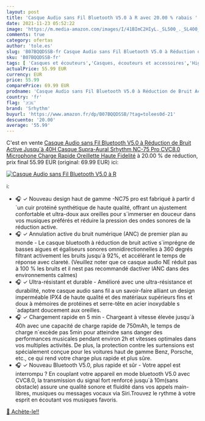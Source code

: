```yaml
---
layout: post
title: 'Casque Audio sans Fil Bluetooth V5.0 à R avec 20.00 % rabais '
date: 2021-11-23 05:52:22
image: 'https://m.media-amazon.com/images/I/41BImC2HIyL._SL500_._SL400_.jpg'
comments: true
category: ofertas
author: 'tole.es'
slug: 'B07BQQDSSB-fr Casque Audio sans Fil Bluetooth V5.0 à Réduction de Bruit...'
sku: 'B07BQQDSSB-fr'
tags: [ 'Casques et écouteurs','Casques, écouteurs et accessoires','High-Tech','srhythm', ]
actualPrice: 55.99 EUR
currency: EUR
price: 55.99
comparePrice: 69.99 EUR
prodname: 'Casque Audio sans Fil Bluetooth V5.0 à Réduction de Bruit Active  Jusqu´à 40H  Casque Supra-Aural Srhythm NC-75 Pro CVC8.0 Microphone Charge Rapide Oreillette Haute Fidelité'
country: 'fr'
flag: '🇫🇷'
brand: 'Srhythm'
buyurl: 'https://www.amazon.fr/dp/B07BQQDSSB/?tag=tolees0d-21'
descuento: '20.00'
average: '55.99'
---
```


C'est en vente [Casque Audio sans Fil Bluetooth V5.0 à Réduction de Bruit Active  Jusqu´à 40H  Casque Supra-Aural Srhythm NC-75 Pro CVC8.0 Microphone Charge Rapide Oreillette Haute Fidelité](https://www.amazon.fr/dp/B07BQQDSSB/?tag=tolees0d-21)  à  20.00 % de réduction, prix final  55.99 EUR (original: 69.99 EUR) ici:

[![Casque Audio sans Fil Bluetooth V5.0 à R](https://m.media-amazon.com/images/I/41BImC2HIyL._SL500_._SL400_.jpg)](https://www.amazon.fr/dp/B07BQQDSSB/?tag=tolees0d-21)

ℹ️:

- 🎧 ✓ Nouveau design haut de gamme -NC75 pro est fabriqué à partir d´un cuir protéiné synthétique de haute qualité, offrant un ajustement confortable et ultra-doux aux oreilles pour s´immerser en douceur dans vos musiques préférés et réduire la pression des ondes sonores de la réduction active.
- 🎧 ✓ Annulation active du bruit numérique (ANC) de premier plan au monde - Le casque bluetooth à réduction de bruit active s´imprégne de basses aigues et égaliseurs sonores omnidirectionnelles à 360 degrés filtrant activement les bruits jusqu´à 92%, et accélérant le temps de réponse avec clareté. (Veuillez noter que ce casque audio NE réduit pas à 100 % les bruits et il nest pas recommandé dactiver lANC dans des environnements calmes)
- 🎧 ✓ Ultra-résistant et durable - Amélioré avec une ultra-résistance et durabilité, notre casque audio sans fil a un savoir-faire alliant un design imperméable IPX4 de haute qualité et des matériaux supérieurs fins et doux à mémoires de protéines et serre-tête en acier inoxydable s´adaptant doucement aux oreilles.
- 🎧 ✓ Chargement rapide en 5 min - Chargeant à vitesse élevée jusqu´à 40h avec une capacité de charge rapide de 750mAh, le temps de charge n´excède pas 5min pour atteindre sans danger des performances musicales pendant environ 2h et vitesses optimales dans vos multiples activités. De plus, la protection contre les surtensions est spécialement conçue pour les voitures haut de gamme Benz, Porsche, etc., ce qui rend votre charge plus rapide et plus sûre.
- 🎧 ✓ Nouveau Bluetooth V5.0, plus rapide et sûr - Votre appel est interrompu ? En couplant votre appareil en mode bluetooth V5.0 avec CVC8.0, la transmission du signal fort renforcé jusqu´à 10m(sans obstacle) assure une qualité sonore et fluidité dans vos appels main-libres, musiques ou messages vocaux via Siri.Trouvez le rythme à votre esprit en écoutant vos musiques favoris.

[🛒 Achète-le!!](https://www.amazon.fr/dp/B07BQQDSSB/?tag=tolees0d-21)
